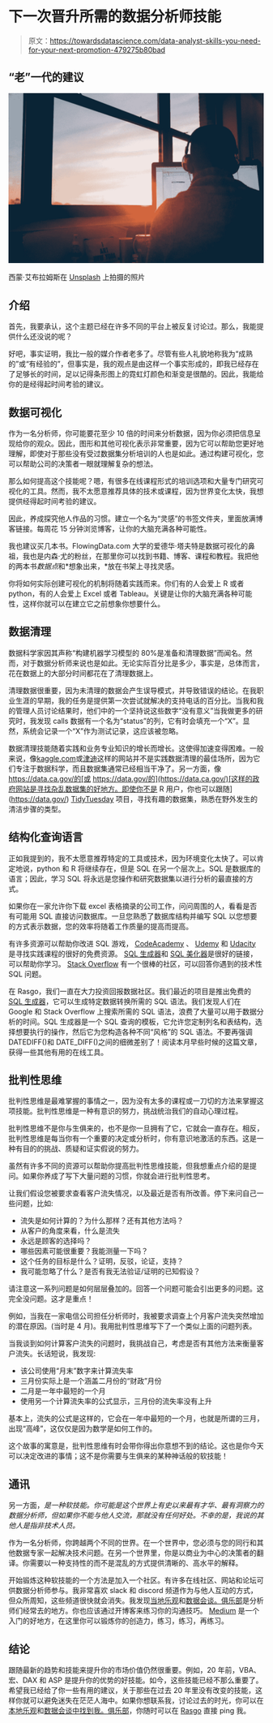 # 下一次晋升所需的数据分析师技能

> 原文：<https://towardsdatascience.com/data-analyst-skills-you-need-for-your-next-promotion-479275b80bad>

## “老”一代的建议

![](img/bf572e28e30994d88fc773486d8f4669.png)

西蒙·艾布拉姆斯在 [Unsplash](https://unsplash.com/s/photos/office?utm_source=unsplash&utm_medium=referral&utm_content=creditCopyText) 上拍摄的照片

## 介绍

首先，我要承认，这个主题已经在许多不同的平台上被反复讨论过。那么，我能提供什么还没说的呢？

好吧，事实证明，我比一般的媒介作者老多了。尽管有些人礼貌地称我为“成熟的”或“有经验的”，但事实是，我的观点是由这样一个事实形成的，即我已经存在了足够长的时间，足以记得条形图上的霓虹灯颜色和渐变是很酷的。因此，我能给你的是经得起时间考验的建议。

## **数据可视化**

作为一名分析师，你可能要花至少 10 倍的时间来分析数据，因为你必须把信息呈现给你的观众。因此，图形和其他可视化表示非常重要，因为它可以帮助您更好地理解，即使对于那些没有受过数据集分析培训的人也是如此。通过构建可视化，您可以帮助公司的决策者一眼就理解复杂的想法。

那么如何提高这个技能呢？嗯，有很多在线课程形式的培训选项和大量专门研究可视化的工具。然而，我不太愿意推荐具体的技术或课程，因为世界变化太快，我想提供经得起时间考验的建议。

因此，养成探究他人作品的习惯。建立一个名为“灵感”的书签文件夹，里面放满博客链接。每周花 15 分钟浏览博客，让你的大脑充满各种可能性。

我也建议买几本书。FlowingData.com 大学的爱德华·塔夫特是数据可视化的鼻祖，我也是内森·尤的粉丝，在那里你可以找到书籍、博客、课程和教程。我把他的两本书*数据点*和*想象出来，*放在书架上寻找灵感。

你将如何实际创建可视化的机制将随着实践而来。你们有的人会爱上 R 或者 python，有的人会爱上 Excel 或者 Tableau。关键是让你的大脑充满各种可能性，这样你就可以在建立它之前想象你想要什么。

## 数据清理

数据科学家因其声称“构建机器学习模型的 80%是准备和清理数据”而闻名。然而，对于数据分析师来说也是如此。无论实际百分比是多少，事实是，总体而言，花在数据上的大部分时间都花在了清理数据上。

清理数据很重要，因为未清理的数据会产生误导模式，并导致错误的结论。在我职业生涯的早期，我的任务是提供第一次尝试就解决的支持电话的百分比。当我和我的管理人员讨论结果时，他们中的一个坚持说这些数字“没有意义”当我做更多的研究时，我发现 calls 数据有一个名为“status”的列，它有时会填充一个“X”。显然，系统会记录一个“X”作为测试记录，这应该被忽略。

数据清理技能随着实践和业务专业知识的增长而增长。这使得加速变得困难。一般来说，像[kaggle.com](https://www.kaggle.com/)或[津迪](https://zindi.africa/)这样的网站并不是实践数据清理的最佳场所，因为它们专注于数据科学，而且数据集通常已经相当干净了。另一方面，像 https://data.ca.gov/的[或 https://data.gov/的](https://data.ca.gov/)[这样的政府网站是寻找杂乱数据集的好地方。即使你不是 R 用户，你也可以跟随](https://data.gov/) [TidyTuesday](https://github.com/rfordatascience/tidytuesday) 项目，寻找有趣的数据集，熟悉在野外发生的清洁步骤的类型。

## 结构化查询语言

正如我提到的，我不太愿意推荐特定的工具或技术，因为环境变化太快了。可以肯定地说，python 和 R 将继续存在，但是 SQL 在另一个层次上。SQL 是数据库的语言；因此，学习 SQL 将永远是您操作和研究数据集以进行分析的最直接的方式。

如果你在一家允许你下载 excel 表格摘录的公司工作，问问周围的人，看看是否有可能用 SQL 直接访问数据库。一旦您熟悉了数据库结构并编写 SQL 以您想要的方式表示数据，您的效率将随着工作质量的提高而提高。

有许多资源可以帮助你改进 SQL 游戏， [CodeAcademy](https://www.codecademy.com/learn/learn-sql) 、 [Udemy](https://www.udemy.com/topic/sql/free/) 和 [Udacity](https://www.udacity.com/course/sql-for-data-analysis--ud198) 是寻找实践课程的很好的免费资源。 [SQL 生成器](https://app.rasgoml.com/sql)和 [SQL 美化器](https://codebeautify.org/sqlformatter)是很好的链接，可以帮助你学习。 [Stack Overflow](https://stackoverflow.com/questions/tagged/sql?tab=Active) 有一个很棒的社区，可以回答你遇到的技术性 SQL 问题。

在 Rasgo，我们一直在大力投资回报数据社区。我们最近的项目是推出免费的 [SQL 生成器](https://app.rasgoml.com/sql)，它可以生成特定数据转换所需的 SQL 语法。我们发现人们在 Google 和 Stack Overflow 上搜索所需的 SQL 语法，浪费了大量可以用于数据分析的时间。SQL 生成器是一个 SQL 查询的模板，它允许您定制列名和表结构，选择想要执行的操作，然后它为您构造各种不同“风格”的 SQL 语法。不要再强调 DATEDIFF()和 DATE_DIFF()之间的细微差别了！阅读本月早些时候的这篇文章，获得一些其他有用的在线工具。

## **批判性思维**

批判性思维是最难掌握的事情之一，因为没有太多的课程或一刀切的方法来掌握这项技能。批判性思维是一种有意识的努力，挑战统治我们的自动心理过程。

批判性思维不是你与生俱来的，也不是你一旦拥有了它，它就会一直存在。相反，批判性思维是每当你有一个重要的决定或分析时，你有意识地激活的东西。这是一种有目的的挑战、质疑和证实假说的努力。

虽然有许多不同的资源可以帮助你提高批判性思维技能，但我想重点介绍的是提问。如果你养成了写下大量问题的习惯，你就会进行批判性思考。

让我们假设您被要求查看客户流失情况，以及最近是否有所改善。停下来问自己一些问题，比如:

*   流失是如何计算的？为什么那样？还有其他方法吗？
*   从客户的角度来看，什么是流失
*   永远是顾客的选择吗？
*   哪些因素可能很重要？我能测量一下吗？
*   这个任务的目标是什么？证明，反驳，论证，支持？
*   我可能忽略了什么？是否有我无法验证/证明的已知假设？

请注意这一系列问题是如何层层叠加的。回答一个问题可能会引出更多的问题。这完全没问题。这才是重点！

例如，当我在一家电信公司担任分析师时，我被要求调查上个月客户流失突然增加的潜在原因。(当时是 4 月)。我用批判性思维写下了一个类似上面的问题列表。

当我谈到如何计算客户流失的问题时，我挑战自己，考虑是否有其他方法来衡量客户流失。长话短说，我发现:

*   该公司使用“月末”数字来计算流失率
*   三月份实际上是一个涵盖二月份的“财政”月份
*   二月是一年中最短的一个月
*   使用另一个计算流失率的公式显示，三月份的流失率没有上升

基本上，流失的公式是这样的，它会在一年中最短的一个月，也就是所谓的三月，出现“高峰”，这仅仅是因为数学是如何工作的。

这个故事的寓意是，批判性思维有时会带你得出你意想不到的结论。这也是你今天可以决定改进的事情；这不是你需要与生俱来的某种神话般的软技能！

## **通讯**

另一方面，*是一种软技能。你可能是这个世界上有史以来最有才华、最有洞察力的数据分析师，但如果你不能与他人交流，那就没有任何好处。不幸的是，我说的其他人是指非技术人员。*

作为一名分析师，你跨越两个不同的世界。在一个世界中，您必须与您的同行和其他数据专家一起解决技术问题。在另一个世界里，你是以商业为中心的决策者的翻译。你需要以一种支持性的而不是混乱的方式提供清晰的、高水平的解释。

开始锻炼这种软技能的一个方法是加入一个社区。有许多在线社区、网站和论坛可供数据分析师参与。我非常喜欢 slack 和 discord 频道作为与他人互动的方式，但众所周知，这些频道很快就会消失。我发现[当地乐观](https://locallyoptimistic.com/)和[数据会谈。俱乐部](https://datatalks.club/)是分析师们经常去的地方。你也应该通过开博客来练习你的沟通技巧。 [Medium](https://medium.com/) 是一个入门的好地方，在这里你可以锻炼你的创造力，练习，练习，再练习。

## 结论

跟随最新的趋势和技能来提升你的市场价值仍然很重要。例如，20 年前，VBA、宏、DAX 和 ASP 是提升你的优势的好技能。如今，这些技能已经不那么重要了。希望我已经给了你一些有用的建议，关于那些在过去 20 年里没有改变的技能，这样你就可以避免迷失在茫茫人海中。如果你想联系我，讨论过去的时光，你可以在[本地乐观](https://locallyoptimistic.com/community/)和[数据会谈中找到我。俱乐部](https://datatalks.club/)，你随时可以在 [Rasgo](http://rasgousergroup.slack.com/) 直接 ping 我。